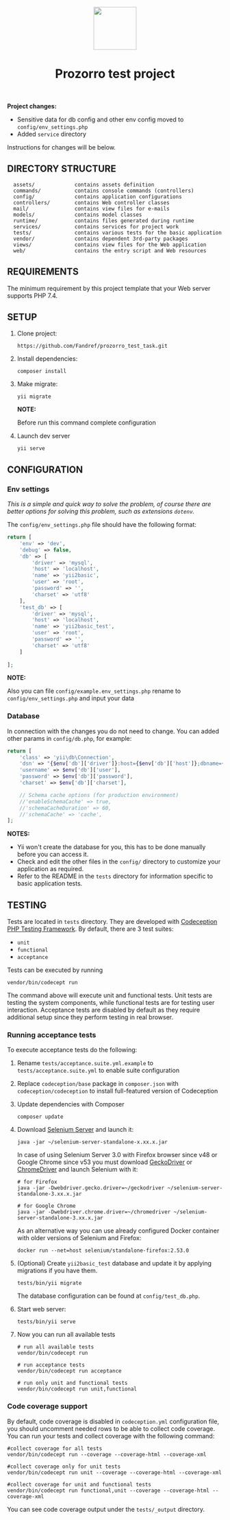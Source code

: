 <p align="center">
    <a href="https://github.com/yiisoft" target="_blank">
        <img src="https://avatars0.githubusercontent.com/u/993323" height="100px">
    </a>
    <h1 align="center">Prozorro test project</h1>
    <br>
</p>

**Project changes:**
- Sensitive data for db config and other env config moved to `config/env_settings.php`
- Added `service` directory

Instructions for changes will be below.

DIRECTORY STRUCTURE
-------------------

      assets/             contains assets definition
      commands/           contains console commands (controllers)
      config/             contains application configurations
      controllers/        contains Web controller classes
      mail/               contains view files for e-mails
      models/             contains model classes
      runtime/            contains files generated during runtime
      services/           contains services for project work
      tests/              contains various tests for the basic application
      vendor/             contains dependent 3rd-party packages
      views/              contains view files for the Web application
      web/                contains the entry script and Web resources



REQUIREMENTS
------------

The minimum requirement by this project template that your Web server supports PHP 7.4.


SETUP
------------

1. Clone project:
    ~~~
    https://github.com/Fandref/prozorro_test_task.git
    ~~~

1. Install dependencies:
    ~~~
    composer install
    ~~~

1. Make migrate:
    ~~~
    yii migrate
    ~~~

    **NOTE:**

    Before run this command complete configuration

1. Launch dev server

    ~~~
    yii serve
    ~~~



CONFIGURATION
-------------

### Env settings

*This is a simple and quick way to solve the problem, of course there are better options for solving this problem, such as extensions `dotenv`.*

The `config/env_settings.php` file should have the following format:

```php
return [
    'env' => 'dev',
    'debug' => false,
    'db' => [
        'driver' => 'mysql',
        'host' => 'localhost',
        'name' => 'yii2basic',
        'user' => 'root',
        'password' => '',
        'charset' => 'utf8'
    ],
    'test_db' => [
        'driver' => 'mysql',
        'host' => 'localhost',
        'name' => 'yii2basic_test',
        'user' => 'root',
        'password' => '',
        'charset' => 'utf8'
    ]
    
];
```

**NOTE:**

Also you can file `config/example.env_settings.php` rename to `config/env_settings.php` and input your data

### Database

In connection with the changes you do not need to change. You can added other params in `config/db.php`, for example:

```php
return [
    'class' => 'yii\db\Connection',
    'dsn' => "{$env['db']['driver']}:host={$env['db']['host']};dbname={$env['db']['name']}",
    'username' => $env['db']['user'],
    'password' => $env['db']['password'],
    'charset' => $env['db']['charset'],

    // Schema cache options (for production environment)
    //'enableSchemaCache' => true,
    //'schemaCacheDuration' => 60,
    //'schemaCache' => 'cache',
];
```

**NOTES:**
- Yii won't create the database for you, this has to be done manually before you can access it.
- Check and edit the other files in the `config/` directory to customize your application as required.
- Refer to the README in the `tests` directory for information specific to basic application tests.


TESTING
-------

Tests are located in `tests` directory. They are developed with [Codeception PHP Testing Framework](https://codeception.com/).
By default, there are 3 test suites:

- `unit`
- `functional`
- `acceptance`

Tests can be executed by running

```
vendor/bin/codecept run
```

The command above will execute unit and functional tests. Unit tests are testing the system components, while functional
tests are for testing user interaction. Acceptance tests are disabled by default as they require additional setup since
they perform testing in real browser. 


### Running  acceptance tests

To execute acceptance tests do the following:  

1. Rename `tests/acceptance.suite.yml.example` to `tests/acceptance.suite.yml` to enable suite configuration

2. Replace `codeception/base` package in `composer.json` with `codeception/codeception` to install full-featured
   version of Codeception

3. Update dependencies with Composer 

    ```
    composer update  
    ```

4. Download [Selenium Server](https://www.seleniumhq.org/download/) and launch it:

    ```
    java -jar ~/selenium-server-standalone-x.xx.x.jar
    ```

    In case of using Selenium Server 3.0 with Firefox browser since v48 or Google Chrome since v53 you must download [GeckoDriver](https://github.com/mozilla/geckodriver/releases) or [ChromeDriver](https://sites.google.com/a/chromium.org/chromedriver/downloads) and launch Selenium with it:

    ```
    # for Firefox
    java -jar -Dwebdriver.gecko.driver=~/geckodriver ~/selenium-server-standalone-3.xx.x.jar
    
    # for Google Chrome
    java -jar -Dwebdriver.chrome.driver=~/chromedriver ~/selenium-server-standalone-3.xx.x.jar
    ``` 
    
    As an alternative way you can use already configured Docker container with older versions of Selenium and Firefox:
    
    ```
    docker run --net=host selenium/standalone-firefox:2.53.0
    ```

5. (Optional) Create `yii2basic_test` database and update it by applying migrations if you have them.

   ```
   tests/bin/yii migrate
   ```

   The database configuration can be found at `config/test_db.php`.


6. Start web server:

    ```
    tests/bin/yii serve
    ```

7. Now you can run all available tests

   ```
   # run all available tests
   vendor/bin/codecept run

   # run acceptance tests
   vendor/bin/codecept run acceptance

   # run only unit and functional tests
   vendor/bin/codecept run unit,functional
   ```

### Code coverage support

By default, code coverage is disabled in `codeception.yml` configuration file, you should uncomment needed rows to be able
to collect code coverage. You can run your tests and collect coverage with the following command:

```
#collect coverage for all tests
vendor/bin/codecept run --coverage --coverage-html --coverage-xml

#collect coverage only for unit tests
vendor/bin/codecept run unit --coverage --coverage-html --coverage-xml

#collect coverage for unit and functional tests
vendor/bin/codecept run functional,unit --coverage --coverage-html --coverage-xml
```

You can see code coverage output under the `tests/_output` directory.
